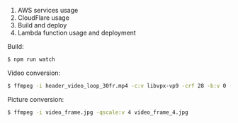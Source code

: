 1. AWS services usage
2. CloudFlare usage
3. Build and deploy
4. Lambda function usage and deployment

Build:
```bash
$ npm run watch
```

Video conversion:
```bash
$ ffmpeg -i header_video_loop_30fr.mp4 -c:v libvpx-vp9 -crf 28 -b:v 0 -b:a 128k -c:a libopus header_video_loop_30fr_crf_28.webm
```

Picture conversion:
```bash
$ ffmpeg -i video_frame.jpg -qscale:v 4 video_frame_4.jpg
```